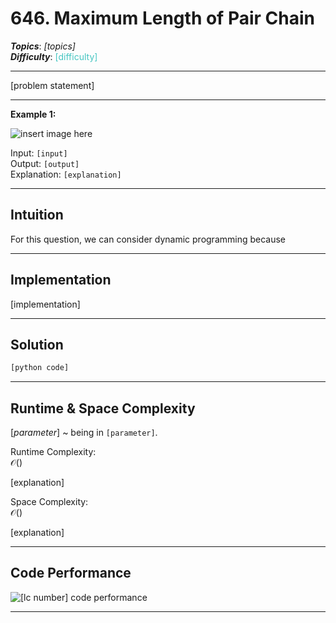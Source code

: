 # 646. Maximum Length of Pair Chain
***Topics***: *[topics]*  
***Difficulty***: <span style="color: #46c6c2;">[difficulty]</span>
<!-- green: #46c6c2, yellow: #fac31d, red: #f8615c-->
---
[problem statement]

---
**Example 1:**  

![insert image here](path/to/file)

Input: `[input]`  
Output: `[output]`  
Explanation: `[explanation]`  

---
## Intuition
For this question, we can consider dynamic programming because

---
## Implementation
[implementation]

---
## Solution
```python
[python code]
```
---
## Runtime & Space Complexity
$[parameter]$ ~ being in `[parameter]`.  

Runtime Complexity:  
$\mathcal{O}()$

[explanation]

Space Complexity:  
$\mathcal{O}()$

[explanation]

---
## Code Performance
![[lc number] code performance](path/to/file)

---
